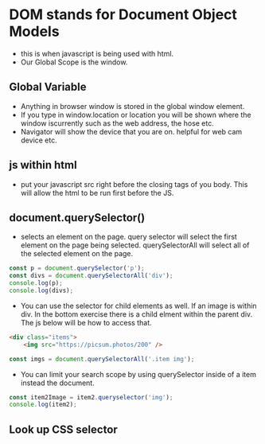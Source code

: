 # DOM stands for Document Object Models
- this is when javascript is being used with html. 
- Our Global Scope is the window. 
## Global Variable
- Anything in browser window is stored in the global window element. 
- If you type in window.location or location you will be shown where the window iscurrently such as the web address, the hose etc.
- Navigator will show the device that you are on. helpful for web cam device etc. 
## js within html
- put your javascript src right before the closing tags of you body. This will allow the html to be run first before the JS.
## document.querySelector()
- selects an element on the page. query selector will select the first element on the page being selected. querySelectorAll will select all of the selected element on the page.
```js
const p = document.querySelector('p');
const divs = document.querySelectorAll('div');
console.log(p);
console.log(divs);
```
- You can use the selector for child elements as well. If an image is within div. In the bottom exercise there is a child elment within the parent div. The js below will be how to access that. 
```html
<div class="items">
    <img src="https://picsum.photos/200" />
```
```js
const imgs = document.querySelectorAll('.item img');
```
- You can limit your search scope by using querySelector inside of a item instead the document. 
```js
const item2Image = item2.queryselector('img');
console.log(item2);
```
## Look up CSS selector
